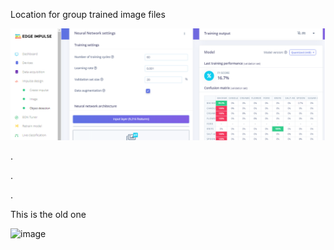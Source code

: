 Location for group trained image files

![](https://github.com/hpssjellis/my-examples-of-edge-impulse/blob/main/ambassador/images-from-group-testing/edge01b.png)




.


.


.




This is the old one


![image](https://user-images.githubusercontent.com/5605614/162274567-e8e50b01-1f17-46be-abb4-262a385ea9ba.png)
